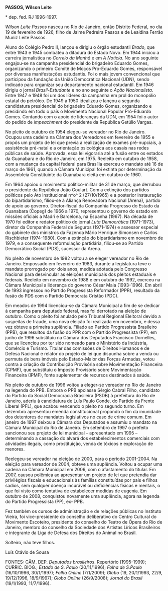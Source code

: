 **PASSOS, Wilson Leite**

\* dep. fed. RJ 1996-1997.

*Wilson Leite Passos* nasceu no Rio de Janeiro, então Distrito Federal,
no dia 19 de fevereiro de 1926, filho de Jaime Pedreira Passos e de
Lealdina Ferrão Muniz Leite Passos.

Aluno do Colégio Pedro II, lançou e dirigiu o órgão estudantil *Brado*,
que entre 1943 e 1945 combateu a ditadura do Estado Novo. Em 1944
iniciou a carreira jornalística no *Correio da Manhã* e em *A Notícia*.
No ano seguinte engajou-se na campanha presidencial do brigadeiro
Eduardo Gomes, organizando o primeiro Comitê de Moços Pró-Eduardo Gomes,
responsável por diversas manifestações estudantis. Foi o mais jovem
convencional que participou da fundação da União Democrática Nacional
(UDN), sendo indicado para organizar seu departamento nacional
estudantil. Em 1946 dirigiu o jornal *Brasil-Estudante* e no ano
seguinte o *Ação Nacionalista*. Entre 1947 e 1948 foi um dos líderes da
campanha em prol do monopólio estatal do petróleo. De 1949 a 1950
idealizou e lançou a segunda candidatura presidencial do brigadeiro
Eduardo Gomes, organizando e presidindo em todo o país o Movimento
Nacional Popular Pró-Eduardo Gomes. Contando com o apoio de lideranças
da UDN, em 1954 foi o autor do pedido de *impeachment* do presidente da
República Getúlio Vargas.

No pleito de outubro de 1954 elegeu-se vereador no Rio de Janeiro.
Ocupou uma cadeira na Câmara dos Vereadores em fevereiro de 1955 e
propôs um projeto de lei que previa a realização de exames pré-nupciais,
a assistência pré-natal e a orientação psicológica aos casais nas redes
públicas de saúde. Aprovada, essa lei vigoraria até a fusão entre os
estados da Guanabara e do Rio de Janeiro, em 1975. Reeleito em outubro
de 1958, com a mudança da capital federal para Brasília exerceu o
mandato até 16 de março de 1961, quando a Câmara Municipal foi extinta
por determinação da Assembleia Constituinte da Guanabara eleita em
outubro de 1960.

Em 1964 apoiou o movimento político-militar de 31 de março, que derrubou
o presidente da República João Goulart. Com a extinção dos partidos
políticos pelo Ato Institucional n^o^ 2 (27/10/1965) e a posterior
instauração do bipartidarismo, filiou-se à Aliança Renovadora Nacional
(Arena), partido de apoio ao governo. Diretor-fiscal da Companhia
Progresso do Estado da Guanabara (Copeg) de 1966 a 1970, representou o
governo do estado em missões oficiais a Madri e Barcelona, na Espanha
(1967). Na década de 1970 foi editor e redator político do jornal *Luta
Democrática* (1971-1973), diretor da Companhia Federal de Seguros
(1971-1974) e assessor especial do gabinete dos ministros da Fazenda
Mário Henrique Simonsen e Carlos Rischbieter (1974-1980). Com a extinção
do bipartidarismo em novembro de 1979, e a consequente reformulação
partidária, filiou-se ao Partido Democrático Social (PDS), sucessor da
Arena.

No pleito de novembro de 1982 voltou a se eleger vereador no Rio de
Janeiro. Empossado em fevereiro de 1983, durante a legislatura teve o
mandato prorrogado por dois anos, medida adotada pelo Congresso Nacional
para desvincular as eleições municipais dos pleitos estaduais e
federais. Reeleito em novembro de 1988 e em outubro de 1992, exerceu na
Câmara Municipal a liderança do governo César Maia (1993-1996). Em abril
de 1993 ingressou no Partido Progressista Reformador (PPR), resultado da
fusão do PDS com o Partido Democrata Cristão (PDC).

Em meados de 1994 licenciou-se da Câmara Municipal a fim de se dedicar à
campanha para deputado federal, mas foi derrotado na eleição de outubro.
Como o pleito foi anulado pelo Tribunal Regional Eleitoral devido a
suspeitas de fraude, uma nova eleição foi realizada em novembro, e dessa
vez obteve a primeira suplência. Filiado ao Partido Progressista
Brasileiro (PPB), que resultou da fusão do PPR com o Partido
Progressista (PP), em junho de 1996 substituiu na Câmara dos Deputados
Francisco Dornelles, que se licenciou por ter sido nomeado para o
Ministério da Indústria, Comércio e Turismo. Titular das comissões de
Direitos Humanos e de Defesa Nacional e relator do projeto de lei que
dispunha sobre a venda ou permuta de bens imóveis pelo Estado-Maior das
Forças Armadas, votou contra a criação da Contribuição Provisória sobre
Movimentação Financeira (CPMF), que substituiu o Imposto Provisório
sobre Movimentação Financeira (IPMF), fonte suplementar de recursos
destinados à saúde.

No pleito de outubro de 1996 voltou a eleger-se vereador no Rio de
Janeiro na legenda do PPB. Embora o PPB apoiasse Sérgio Cabral Filho,
candidato do Partido da Social Democracia Brasileira (PSDB) à prefeitura
do Rio de Janeiro, aderiu à candidatura de Luís Paulo Conde, do Partido
da Frente Liberal (PFL), que acabou vencendo o pleito no segundo turno.
Em dezembro apresentou emenda constitucional propondo o fim da imunidade
dos detentores de mandatos legislativos no caso de crime comum. Em
janeiro de 1997 deixou a Câmara dos Deputados e assumiu o mandato na
Câmara Municipal do Rio de Janeiro. Em setembro de 1997 o prefeito
sancionou seu projeto de lei municipal – apresentado em 1995 –
determinando a cassação do alvará dos estabelecimentos comerciais com
atividades ilegais, como prostituição, venda de tóxicos e exploração de
menores.

Reelegeu-se vereador na eleição de 2000, para o período 2001-2004. Na
eleição para vereador de 2004, obteve uma suplência. Voltou a ocupar uma
cadeira na Câmara Municipal em 2006, com o afastamento do titular. Em
2007, causou polêmica ao apresentar um projeto de lei que pretendia dar
privilégios fiscais e educacionais às famílias constituídas por pais e
filhos sadios, sem qualquer doença incurável ou deficiências físicas e
mentais, o que foi visto como tentativa de estabelecer medidas de
eugenia. Em outubro de 2008, conquistou novamente uma suplência, agora
na legenda do Partido Progressista (PP), ex- PPB.

Fez também os cursos de administração e de relações públicas no
Instituto Vieira, foi vice-presidente do conselho deliberativo do Centro
Cultural do Movimento Escoteiro, presidente do conselho do Teatro de
Ópera do Rio de Janeiro, membro do conselho da Sociedade dos Artistas
Líricos Brasileiros e integrante da Liga de Defesa dos Direitos do
Animal no Brasil.

Solteiro, não teve filhos.

Luís Otávio de Sousa

FONTES: CÂM. DEP. *Deputados brasileiros*. Repertório (1995-1999);
CURRIC. BIOG.; *Estado de S. Paulo* (20/11/1996); *Folha de S.Paulo*
(16/10/1996, 30/1/1997); *Folha Online* (7/1/2009); *Globo* (19,
20/1/1993, 22/9, 19/12/1996, 18/9/1997); *Globo Online* (26/9/2008);
*Jornal do Brasil* (19/1/1993, 11/7/1996).
